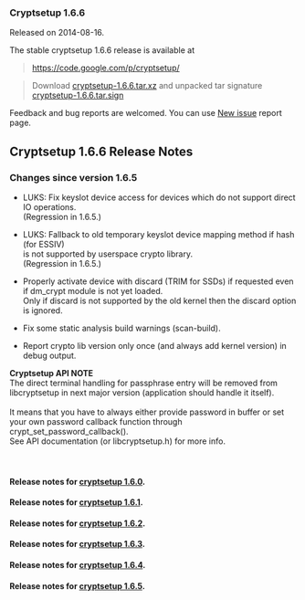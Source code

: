 ### Cryptsetup 1.6.6 ###
Released on 2014-08-16.

The stable cryptsetup 1.6.6 release is available at

> https://code.google.com/p/cryptsetup/

> Download [cryptsetup-1.6.6.tar.xz](https://www.kernel.org/pub/linux/utils/cryptsetup/v1.6/cryptsetup-1.6.6.tar.xz) and unpacked tar signature [cryptsetup-1.6.6.tar.sign](https://www.kernel.org/pub/linux/utils/cryptsetup/v1.6/cryptsetup-1.6.6.tar.sign)

Feedback and bug reports are welcomed. You can use  [New issue](http://code.google.com/p/cryptsetup/issues/entry) report page.

## Cryptsetup 1.6.6 Release Notes ##

### Changes since version 1.6.5 ###
  * LUKS: Fix keyslot device access for devices which do not support direct IO operations.<br>(Regression in 1.6.5.)</li></ul>

<ul><li>LUKS: Fallback to old temporary keyslot device mapping method if hash (for ESSIV)<br>is not supported by userspace crypto library.<br>(Regression in 1.6.5.)</li></ul>

<ul><li>Properly activate device with discard (TRIM for SSDs) if requested even if dm_crypt module is not yet loaded.<br>Only if discard is not supported by the old kernel then the discard option is ignored.</li></ul>

<ul><li>Fix some static analysis build warnings (scan-build).</li></ul>

<ul><li>Report crypto lib version only once (and always add kernel version) in debug output.</li></ul>

<b>Cryptsetup API NOTE</b><br>The direct terminal handling for passphrase entry will be removed from libcryptsetup in next major version (application should handle it itself).<br>
<br>
It means that you have to always either provide password in buffer or set your own password callback function through crypt_set_password_callback().<br>See API documentation (or libcryptsetup.h) for more info.<br>
<br>
<br>
<h4>Release notes for <a href='Cryptsetup160.md'>cryptsetup 1.6.0</a>.</h4>
<h4>Release notes for <a href='Cryptsetup161.md'>cryptsetup 1.6.1</a>.</h4>
<h4>Release notes for <a href='Cryptsetup162.md'>cryptsetup 1.6.2</a>.</h4>
<h4>Release notes for <a href='Cryptsetup163.md'>cryptsetup 1.6.3</a>.</h4>
<h4>Release notes for <a href='Cryptsetup164.md'>cryptsetup 1.6.4</a>.</h4>
<h4>Release notes for <a href='Cryptsetup165.md'>cryptsetup 1.6.5</a>.</h4>